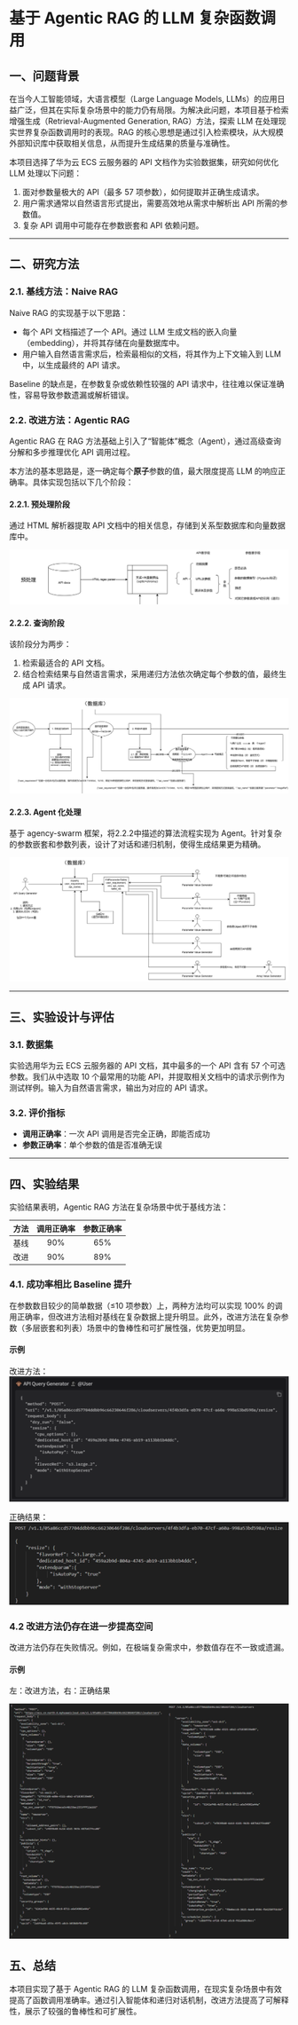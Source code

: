 # 基于 Agentic RAG 的 LLM 复杂函数调用

## 一、问题背景

在当今人工智能领域，大语言模型（Large Language Models, LLMs）的应用日益广泛，但其在实际复杂场景中的能力仍有局限。为解决此问题，本项目基于检索增强生成（Retrieval-Augmented Generation, RAG）方法，探索 LLM 在处理现实世界复杂函数调用时的表现。RAG 的核心思想是通过引入检索模块，从大规模外部知识库中获取相关信息，从而提升生成结果的质量与准确性。

本项目选择了华为云 ECS 云服务器的 API 文档作为实验数据集，研究如何优化 LLM 处理以下问题：

1. 面对参数量极大的 API（最多 57 项参数），如何提取并正确生成请求。
2. 用户需求通常以自然语言形式提出，需要高效地从需求中解析出 API 所需的参数值。
3. 复杂 API 调用中可能存在参数嵌套和 API 依赖问题。

---

## 二、研究方法

### 2.1. 基线方法：Naive RAG

Naive RAG 的实现基于以下思路：
- 每个 API 文档描述了一个 API。通过 LLM 生成文档的嵌入向量（embedding），并将其存储在向量数据库中。
- 用户输入自然语言需求后，检索最相似的文档，将其作为上下文输入到 LLM 中，以生成最终的 API 请求。

Baseline 的缺点是，在参数复杂或依赖性较强的 API 请求中，往往难以保证准确性，容易导致参数遗漏或解析错误。

### 2.2. 改进方法：Agentic RAG

Agentic RAG 在 RAG 方法基础上引入了“智能体”概念（Agent），通过高级查询分解和多步推理优化 API 调用过程。

本方法的基本思路是，逐一确定每个**原子**参数的值，最大限度提高 LLM 的响应正确率。具体实现包括以下几个阶段：

#### 2.2.1. 预处理阶段

通过 HTML 解析器提取 API 文档中的相关信息，存储到关系型数据库和向量数据库中。

![alt text](img/image.png)

#### 2.2.2. 查询阶段

该阶段分为两步：
1. 检索最适合的 API 文档。
2. 结合检索结果与自然语言需求，采用递归方法依次确定每个参数的值，最终生成 API 请求。

![alt text](img/image-2.png)

#### 2.2.3. Agent 化处理

基于 agency-swarm 框架，将2.2.2中描述的算法流程实现为 Agent。针对复杂的参数嵌套和参数列表，设计了对话和递归机制，使得生成结果更为精确。

![alt text](img/image-3.png)

---

## 三、实验设计与评估

### 3.1. 数据集

实验选用华为云 ECS 云服务器的 API 文档，其中最多的一个 API 含有 57 个可选参数。我们从中选取 10 个最常用的功能 API，并提取相关文档中的请求示例作为测试样例。输入为自然语言需求，输出为对应的 API 请求。

### 3.2. 评价指标

- **调用正确率**：一次 API 调用是否完全正确，即能否成功
- **参数正确率**：单个参数的值是否准确无误

---

## 四、实验结果

实验结果表明，Agentic RAG 方法在复杂场景中优于基线方法：

| 方法  | 调用正确率 | 参数正确率 |
| :---: | :--------: | :--------: |
| 基线  |    90%     |    65%     |
| 改进  |    90%     |    89%     |

### 4.1. 成功率相比 Baseline 提升

在参数数目较少的简单数据（≤10 项参数）上，两种方法均可以实现 100% 的调用正确率，但改进方法相对基线在复杂数据上提升明显。此外，改进方法在复杂参数（多层嵌套和列表）场景中的鲁棒性和可扩展性强，优势更加明显。

#### 示例

改进方法：
![alt text](img/image-4.png)

正确结果：
![alt text](img/image-5.png)

### 4.2 改进方法仍存在进一步提高空间

改进方法仍存在失败情况。例如，在极端复杂需求中，参数值存在不一致或遗漏。

#### 示例

左：改进方法，右：正确结果

![alt text](img/image-6.png)

## 五、总结

本项目实现了基于 Agentic RAG 的 LLM 复杂函数调用，在现实复杂场景中有效提高了函数调用准确率。通过引入智能体和递归对话机制，改进方法提高了可解释性，展示了较强的鲁棒性和可扩展性。
